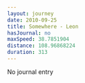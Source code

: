 ```yaml
---
layout: journey
date: 2010-09-25
title: Somewhere - Leon
hasJournal: no
maxSpeed: 38.7851904
distance: 108.96868224
duration: 313
---
```

No journal entry